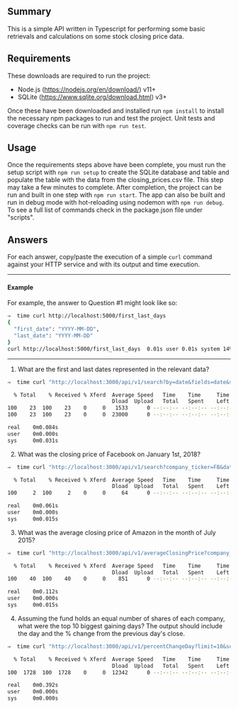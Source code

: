 ## Summary

This is a simple API written in Typescript for performing some basic retrievals and calculations on some stock closing price data.

## Requirements

These downloads are required to run the project:
- Node.js (https://nodejs.org/en/download/) v11+
- SQLite (https://www.sqlite.org/download.html) v3+

Once these have been downloaded and installed run `npm install` to install the necessary npm packages to run and test the project.
Unit tests and coverage checks can be run with `npm run test`.

## Usage

Once the requirements steps above have been complete, you must run the setup script with `npm run setup` to create the SQLite database and table and populate the table with the data from the closing_prices.csv file. This step may take a few minutes to complete.
After completion, the project can be run and built in one step with `npm run start`.
The app can also be built and run in debug mode with hot-reloading using nodemon with `npm run debug`.
To see a full list of commands check in the package.json file under "scripts". 

## Answers

For each answer, copy/paste the execution of a simple `curl` command against your HTTP service and with its output and time execution.

---

#### Example

For example, the answer to Question #1 might look like so:

```bash
⇒  time curl http://localhost:5000/first_last_days
{
  "first_date": "YYYY-MM-DD",
  "last_date": "YYYY-MM-DD"
}
curl http://localhost:5000/first_last_days  0.01s user 0.01s system 14% cpu 0.120 total
```

---

1. What are the first and last dates represented in the relevant data?

```bash
⇒  time curl "http://localhost:3000/api/v1/search?by=date&fields=date&sort=asc&limit=1" "http://localhost:3000/api/v1/search?by=date&fields=date&sort=desc&limit=1"

  % Total    % Received % Xferd  Average Speed   Time    Time     Time  Current
                                 Dload  Upload   Total   Spent    Left  Speed
100    23  100    23    0     0   1533      0 --:--:-- --:--:-- --:--:--  1533[{"date":"1989-09-19"}]
100    23  100    23    0     0  23000      0 --:--:-- --:--:-- --:--:-- 23000[{"date":"2019-11-15"}]

real    0m0.084s
user    0m0.000s
sys     0m0.031s
```

2. What was the closing price of Facebook on January 1st, 2018?

```bash
⇒  time curl "http://localhost:3000/api/v1/search?company_ticker=FB&date=2018-01-01&fields=closing_price"

  % Total    % Received % Xferd  Average Speed   Time    Time     Time  Current
                                 Dload  Upload   Total   Spent    Left  Speed
100     2  100     2    0     0     64      0 --:--:-- --:--:-- --:--:--    64[]

real    0m0.061s
user    0m0.000s
sys     0m0.015s
```

3. What was the average closing price of Amazon in the month of July 2015?

```bash
⇒  time curl "http://localhost:3000/api/v1/averageClosingPrice?company_ticker=AMZN&start=2015-07-01&end=2015-07-31"

  % Total    % Received % Xferd  Average Speed   Time    Time     Time  Current
                                 Dload  Upload   Total   Spent    Left  Speed
100    40  100    40    0     0    851      0 --:--:-- --:--:-- --:--:--   851{"averageClosingPrice":478.709090909091}

real    0m0.112s
user    0m0.000s
sys     0m0.015s
```

4. Assuming the fund holds an equal number of shares of each company, what were the top 10 biggest gaining days? The output should include the day and the % change from the previous day's close.

```bash
⇒  time curl "http://localhost:3000/api/v1/percentChangeDay?limit=10&sort=desc"

  % Total    % Received % Xferd  Average Speed   Time    Time     Time  Current
                                 Dload  Upload   Total   Spent    Left  Speed
100  1728  100  1728    0     0  12342      0 --:--:-- --:--:-- --:--:-- 12342[{"startDate":"2001-11-23","endDate":"2001-11-26","startClosingPrice":10.5,"endClosingPrice":13.74,"companyTickers":"AAPL,AMZN","percentChangeDay":0.3085714285714286},{"startDate":"2001-04-06","endDate":"2001-04-09","startClosingPrice":9.84,"endClosingPrice":12.65,"companyTickers":"AAPL,AMZN","percentChangeDay":0.285569105691057},{"startDate":"2001-11-13","endDate":"2001-11-14","startClosingPrice":8.67,"endClosingPrice":10.89,"companyTickers":"AAPL,AMZN","percentChangeDay":0.2560553633217994},{"startDate":"2001-01-02","endDate":"2001-01-03","startClosingPrice":14.940000000000001,"endClosingPrice":18.729999999999997,"companyTickers":"AAPL,AMZN","percentChangeDay":0.25368139223560876},{"startDate":"1996-07-17","endDate":"1996-07-18","startClosingPrice":0.6,"endClosingPrice":0.75,"companyTickers":"AAPL","percentChangeDay":0.25000000000000006},{"startDate":"2001-03-02","endDate":"2001-03-05","startClosingPrice":11.379999999999999,"endClosingPrice":14.09,"companyTickers":"AAPL,AMZN","percentChangeDay":0.23813708260105457},{"startDate":"1999-09-28","endDate":"1999-09-29","startClosingPrice":68.00999999999999,"endClosingPrice":82.86,"companyTickers":"AAPL,AMZN","percentChangeDay":0.21835024261138083},{"startDate":"2002-01-18","endDate":"2002-01-22","startClosingPrice":11.74,"endClosingPrice":14.16,"companyTickers":"AAPL,AMZN","percentChangeDay":0.2061328790459966},{"startDate":"2000-02-02","endDate":"2000-02-03","startClosingPrice":72.97,"endClosingPrice":87.88,"companyTickers":"AAPL,AMZN","percentChangeDay":0.20433054680005477},{"startDate":"1998-11-20","endDate":"1998-11-23","startClosingPrice":31.360000000000003,"endClosingPrice":37.62,"companyTickers":"AAPL,AMZN","percentChangeDay":0.1996173469387753}]

real    0m0.392s
user    0m0.000s
sys     0m0.000s
```
